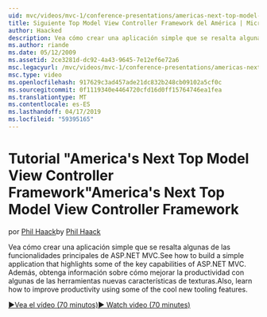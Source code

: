 ```yaml
---
uid: mvc/videos/mvc-1/conference-presentations/americas-next-top-model-view-controller-framework
title: Siguiente Top Model View Controller Framework del América | Microsoft Docs
author: Haacked
description: Vea cómo crear una aplicación simple que se resalta algunas de las funcionalidades principales de ASP.NET MVC. Además, obtenga información sobre cómo mejorar la productividad con algunos de los...
ms.author: riande
ms.date: 05/12/2009
ms.assetid: 2ce3281d-dc92-4a43-9645-7e12ef6e72a6
msc.legacyurl: /mvc/videos/mvc-1/conference-presentations/americas-next-top-model-view-controller-framework
msc.type: video
ms.openlocfilehash: 917629c3ad457ade21dc832b248cb09102a5cf0c
ms.sourcegitcommit: 0f1119340e4464720cfd16d0ff15764746ea1fea
ms.translationtype: MT
ms.contentlocale: es-ES
ms.lasthandoff: 04/17/2019
ms.locfileid: "59395165"
---
```

# <a name="americas-next-top-model-view-controller-framework"></a><span data-ttu-id="a820f-104">Tutorial "America's Next Top Model View Controller Framework"</span><span class="sxs-lookup"><span data-stu-id="a820f-104">America's Next Top Model View Controller Framework</span></span>

<span data-ttu-id="a820f-105">por [Phil Haack](https://github.com/Haacked)</span><span class="sxs-lookup"><span data-stu-id="a820f-105">by [Phil Haack](https://github.com/Haacked)</span></span>

<span data-ttu-id="a820f-106">Vea cómo crear una aplicación simple que se resalta algunas de las funcionalidades principales de ASP.NET MVC.</span><span class="sxs-lookup"><span data-stu-id="a820f-106">See how to build a simple application that highlights some of the key capabilities of ASP.NET MVC.</span></span> <span data-ttu-id="a820f-107">Además, obtenga información sobre cómo mejorar la productividad con algunas de las herramientas nuevas características de texturas.</span><span class="sxs-lookup"><span data-stu-id="a820f-107">Also, learn how to improve productivity using some of the cool new tooling features.</span></span>

[<span data-ttu-id="a820f-108">&#9654;Vea el vídeo (70 minutos)</span><span class="sxs-lookup"><span data-stu-id="a820f-108">&#9654; Watch video (70 minutes)</span></span>](https://channel9.msdn.com/Blogs/ASP-NET-Site-Videos/americas-next-top-model-view-controller-framework)

